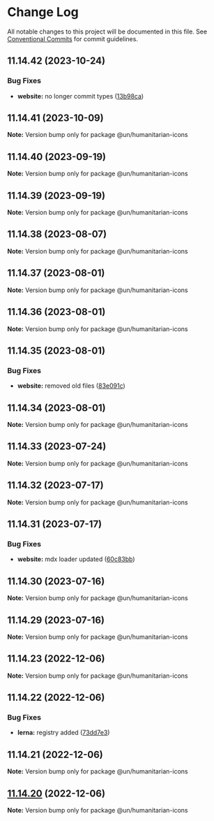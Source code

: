 # Change Log

All notable changes to this project will be documented in this file.
See [Conventional Commits](https://conventionalcommits.org) for commit guidelines.

## 11.14.42 (2023-10-24)


### Bug Fixes

* **website:** no longer commit types ([13b98ca](https://github.com/carbon-design-system/carbon/commit/13b98ca873487caa77dbc0828da85c9c136ce6a5))





## 11.14.41 (2023-10-09)

**Note:** Version bump only for package @un/humanitarian-icons





## 11.14.40 (2023-09-19)

**Note:** Version bump only for package @un/humanitarian-icons





## 11.14.39 (2023-09-19)

**Note:** Version bump only for package @un/humanitarian-icons





## 11.14.38 (2023-08-07)

**Note:** Version bump only for package @un/humanitarian-icons





## 11.14.37 (2023-08-01)

**Note:** Version bump only for package @un/humanitarian-icons





## 11.14.36 (2023-08-01)

**Note:** Version bump only for package @un/humanitarian-icons





## 11.14.35 (2023-08-01)


### Bug Fixes

* **website:** removed old files ([83e091c](https://github.com/carbon-design-system/carbon/commit/83e091c04153ac227dbad158e999cb4f247c58ce))





## 11.14.34 (2023-08-01)

**Note:** Version bump only for package @un/humanitarian-icons





## 11.14.33 (2023-07-24)

**Note:** Version bump only for package @un/humanitarian-icons





## 11.14.32 (2023-07-17)

**Note:** Version bump only for package @un/humanitarian-icons





## 11.14.31 (2023-07-17)


### Bug Fixes

* **website:** mdx loader updated ([60c83bb](https://github.com/carbon-design-system/carbon/commit/60c83bba74621ba5a93c9718bc49e4cdfbc807b6))





## 11.14.30 (2023-07-16)

**Note:** Version bump only for package @un/humanitarian-icons





## 11.14.29 (2023-07-16)

**Note:** Version bump only for package @un/humanitarian-icons





## 11.14.23 (2022-12-06)

**Note:** Version bump only for package @un/humanitarian-icons

## 11.14.22 (2022-12-06)

### Bug Fixes

- **lerna:** registry added ([73dd7e3](https://github.com/carbon-design-system/carbon/commit/73dd7e367e91bc1a372aa7e3f841f7f24a1b6934))

## 11.14.21 (2022-12-06)

**Note:** Version bump only for package @un/humanitarian-icons

## [11.14.20](https://github.com/carbon-design-system/carbon/compare/@un/humanitarian-icons@11.14.19...@un/humanitarian-icons@11.14.20) (2022-12-06)

**Note:** Version bump only for package @un/humanitarian-icons
